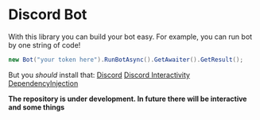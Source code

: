 # Discord Bot
With this library you can build your bot easy. For example, you can run bot by one string of code!
```csharp
new Bot("your token here").RunBotAsync().GetAwaiter().GetResult();
```
But you *should* install that:
[Discord](https://github.com/discord-net/Discord.Net)
[Discord Interactivity](https://github.com/foxbot/Discord.Addons.Interactive)
[DependencyInjection](https://github.com/dotnet/runtime)

**The repository is under development. In future there will be interactive and some things**
